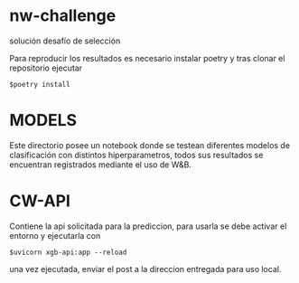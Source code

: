 # nw-challenge
solución desafío de selección

Para reproducir los resultados es necesario instalar poetry y tras clonar el repositorio ejecutar 
```
$poetry install
```
# MODELS
Este directorio posee un notebook donde se testean diferentes modelos de clasificación con distintos hiperparametros,
todos sus resultados se encuentran registrados mediante el uso de W&B.

# CW-API 
Contiene la api solicitada para la prediccion, para usarla se debe activar el entorno y ejecutarla con
```
$uvicorn xgb-api:app --reload 
```
una vez ejecutada, enviar el post a la direccion entregada para uso local.



